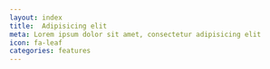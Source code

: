 ```yaml
---
layout: index
title:  Adipisicing elit
meta: Lorem ipsum dolor sit amet, consectetur adipisicing elit
icon: fa-leaf
categories: features
---
```


